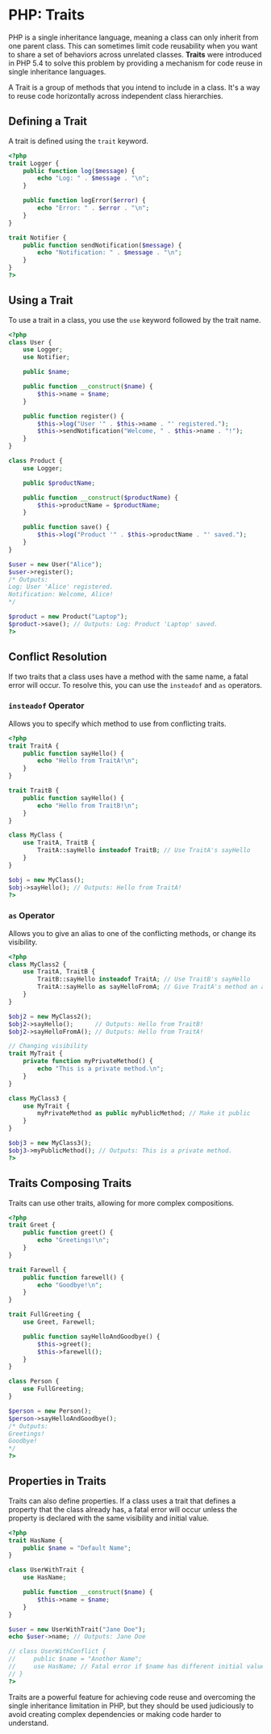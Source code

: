 # PHP: Traits

PHP is a single inheritance language, meaning a class can only inherit from one parent class. This can sometimes limit code reusability when you want to share a set of behaviors across unrelated classes. **Traits** were introduced in PHP 5.4 to solve this problem by providing a mechanism for code reuse in single inheritance languages.

A Trait is a group of methods that you intend to include in a class. It's a way to reuse code horizontally across independent class hierarchies.

## Defining a Trait

A trait is defined using the `trait` keyword.

```php
<?php
trait Logger {
    public function log($message) {
        echo "Log: " . $message . "\n";
    }

    public function logError($error) {
        echo "Error: " . $error . "\n";
    }
}

trait Notifier {
    public function sendNotification($message) {
        echo "Notification: " . $message . "\n";
    }
}
?>
```

## Using a Trait

To use a trait in a class, you use the `use` keyword followed by the trait name.

```php
<?php
class User {
    use Logger;
    use Notifier;

    public $name;

    public function __construct($name) {
        $this->name = $name;
    }

    public function register() {
        $this->log("User '" . $this->name . "' registered.");
        $this->sendNotification("Welcome, " . $this->name . "!");
    }
}

class Product {
    use Logger;

    public $productName;

    public function __construct($productName) {
        $this->productName = $productName;
    }

    public function save() {
        $this->log("Product '" . $this->productName . "' saved.");
    }
}

$user = new User("Alice");
$user->register();
/* Outputs:
Log: User 'Alice' registered.
Notification: Welcome, Alice!
*/

$product = new Product("Laptop");
$product->save(); // Outputs: Log: Product 'Laptop' saved.
?>
```

## Conflict Resolution

If two traits that a class uses have a method with the same name, a fatal error will occur. To resolve this, you can use the `insteadof` and `as` operators.

### `insteadof` Operator

Allows you to specify which method to use from conflicting traits.

```php
<?php
trait TraitA {
    public function sayHello() {
        echo "Hello from TraitA!\n";
    }
}

trait TraitB {
    public function sayHello() {
        echo "Hello from TraitB!\n";
    }
}

class MyClass {
    use TraitA, TraitB {
        TraitA::sayHello insteadof TraitB; // Use TraitA's sayHello
    }
}

$obj = new MyClass();
$obj->sayHello(); // Outputs: Hello from TraitA!
?>
```

### `as` Operator

Allows you to give an alias to one of the conflicting methods, or change its visibility.

```php
<?php
class MyClass2 {
    use TraitA, TraitB {
        TraitB::sayHello insteadof TraitA; // Use TraitB's sayHello
        TraitA::sayHello as sayHelloFromA; // Give TraitA's method an alias
    }
}

$obj2 = new MyClass2();
$obj2->sayHello();      // Outputs: Hello from TraitB!
$obj2->sayHelloFromA(); // Outputs: Hello from TraitA!

// Changing visibility
trait MyTrait {
    private function myPrivateMethod() {
        echo "This is a private method.\n";
    }
}

class MyClass3 {
    use MyTrait {
        myPrivateMethod as public myPublicMethod; // Make it public
    }
}

$obj3 = new MyClass3();
$obj3->myPublicMethod(); // Outputs: This is a private method.
?>
```

## Traits Composing Traits

Traits can use other traits, allowing for more complex compositions.

```php
<?php
trait Greet {
    public function greet() {
        echo "Greetings!\n";
    }
}

trait Farewell {
    public function farewell() {
        echo "Goodbye!\n";
    }
}

trait FullGreeting {
    use Greet, Farewell;

    public function sayHelloAndGoodbye() {
        $this->greet();
        $this->farewell();
    }
}

class Person {
    use FullGreeting;
}

$person = new Person();
$person->sayHelloAndGoodbye();
/* Outputs:
Greetings!
Goodbye!
*/
?>
```

## Properties in Traits

Traits can also define properties. If a class uses a trait that defines a property that the class already has, a fatal error will occur unless the property is declared with the same visibility and initial value.

```php
<?php
trait HasName {
    public $name = "Default Name";
}

class UserWithTrait {
    use HasName;

    public function __construct($name) {
        $this->name = $name;
    }
}

$user = new UserWithTrait("Jane Doe");
echo $user->name; // Outputs: Jane Doe

// class UserWithConflict {
//     public $name = "Another Name";
//     use HasName; // Fatal error if $name has different initial value or visibility
// }
?>
```

Traits are a powerful feature for achieving code reuse and overcoming the single inheritance limitation in PHP, but they should be used judiciously to avoid creating complex dependencies or making code harder to understand.